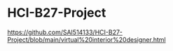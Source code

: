 # HCI-B27-Project
https://github.com/SAI514133/HCI-B27-Project/blob/main/virtual%20interior%20designer.html
